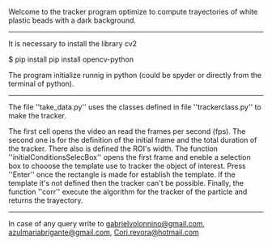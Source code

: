 
Welcome to the tracker program optimize to compute trayectories of white plastic beads with a dark background.

-----------------------------------------------------------------------------------------------------------------------------------------------------

It is necessary to install the library cv2 

$ pip install pip install opencv-python

The program initialize runnig in python (could be spyder or directly from the terminal of python).

------------------------------------------------------------------------------------------------------------------------------------------------------

The file ''take_data.py'' uses the classes defined in file ''trackerclass.py'' to make the tracker. 

The first cell opens the video an read the frames per second (fps). The second one is for the definition of the initial frame and the total duration of the tracker. There also is defined the ROI's width. The function ''initialConditionsSelecBox'' opens the first frame and eneble a selection box to chooose the template use to tracker the object of interest. Press ''Enter'' once the rectangle is made for establish the template.  If the template it's not defined then the tracker can't be possible. Finally, the function ''corr'' execute the algorithm for the tracker of the particle and returns the trayectory. 

------------------------------------------------------------------------------------------------------------------------------------------------------

In case of any query write to gabrielvolonnino@gmail.com, azulmariabrigante@gmail.com, Cori.revora@hotmail.com 
